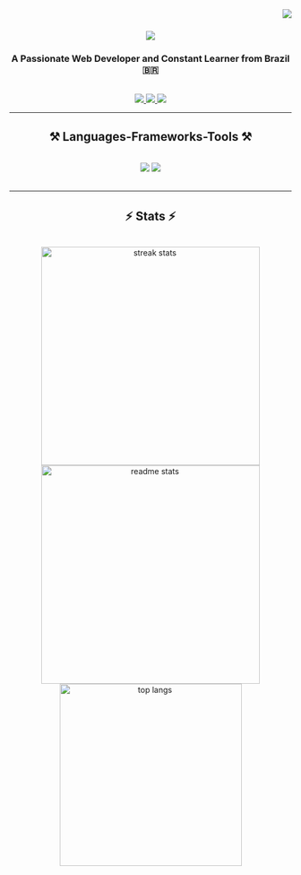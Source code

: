 <img align="right" src="https://visitor-badge.laobi.icu/badge?page_id=marcelosbrito.marcelosbrito" />

<h1 align="center">
    <img src="https://readme-typing-svg.herokuapp.com/?font=Righteous&size=35&center=true&vCenter=true&width=500&height=70&duration=4000&lines=Hi+There!+👋;+I'm+Marcelo+Brito!;" />
</h1>

<h3 align="center">A Passionate Web Developer and Constant Learner from Brazil 🇧🇷</h3>

<br/>

<div align="center"> 
  <a href="mailto:marcellus.brito@gmail.com">
    <img src="https://img.shields.io/badge/Gmail-333333?style=for-the-badge&logo=gmail&logoColor=red" />
  </a>
  <a href="https://www.linkedin.com/in/marcelosbrito" target="_blank">
    <img src="https://img.shields.io/badge/LinkedIn-0077B5?style=for-the-badge&logo=linkedin&logoColor=white" target="_blank" />
  </a>
  <a href="https://marcelobrito.firebaseapp.com" target="_blank">
     <img src="https://img.shields.io/badge/Portfolio-121D26?style=for-the-badge&logo=todoist&logoColor=white" target="_blank" /> <!-- sqlite, safari, google-chrome are other good icon options -->
  </a>
</div>

 <hr/>
 
<h2 align="center">⚒️ Languages-Frameworks-Tools ⚒️</h2>
<br/>
<div align="center">
    <img src="https://skillicons.dev/icons?i=react,bootstrap,mui,html,css,vscode,github,figma,tailwind,git" />
    <img src="https://skillicons.dev/icons?i=nodejs,javascript,typescript,express,firebase,mongodb,nextjs,sql" /><br>
</div>

<br/>

<hr/>

<h2 align="center">⚡ Stats ⚡</h2>
<br>
<div align=center>
  <img width=390 src="https://github-readme-streak-stats-marcelosbrito.vercel.app/?user=marcelosbrito&count_private=true&theme=react&border_radius=10" alt="streak stats"/>
  <img width=390 src="https://github-readme-stats-marcelosbrito.vercel.app/api?username=marcelosbrito&count_private=true&show_icons=true&theme=react&rank_icon=github&border_radius=10" alt="readme stats" />
  <br/>
  <img width=325 align="center" src="https://github-readme-stats-marcelosbrito.vercel.app/api/top-langs/?username=marcelosbrito&hide=HTML&langs_count=8&layout=compact&theme=react&border_radius=10&size_weight=0.5&count_weight=0.5&exclude_repo=github-readme-stats" alt="top langs" />
</div>

<br/><br/>
